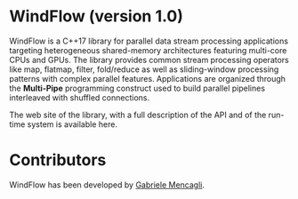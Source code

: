 # WindFlow (version 1.0)
WindFlow is a C++17 library for parallel data stream processing applications targeting heterogeneous shared-memory architectures featuring multi-core CPUs and GPUs. The library provides common stream processing operators like map, flatmap, filter, fold/reduce as well as sliding-window processing patterns with complex parallel features. Applications are organized through the <b>Multi-Pipe</b> programming construct used to build parallel pipelines interleaved with shuffled connections.

The web site of the library, with a full description of the API and of the run-time system is available here.

# Contributors
WindFlow has been developed by [Gabriele Mencagli](mailto:mencagli@di.unipi.it).
